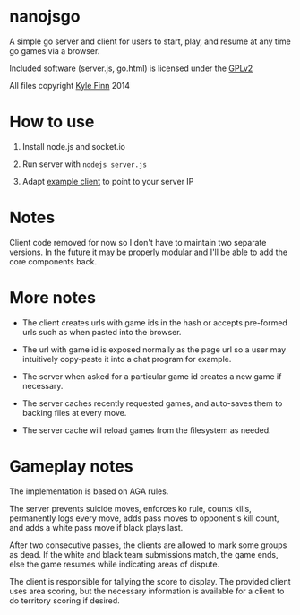 # nanojsgo

A simple go server and client for users to start, play, and resume at any time go games via a browser. 

Included software (server.js, go.html) is licensed under the [GPLv2](http://www.gnu.org/licenses/gpl-2.0.html)

All files copyright [Kyle Finn](http://whoiskylefinn.com) 2014 

# How to use

1. Install node.js and socket.io

2. Run server with `nodejs server.js`

3. Adapt [example client](http://whoiskylefinn.com/jsfun/go.html) to point to your server IP

# Notes

Client code removed for now so I don't have to maintain two separate versions. In the future it may be properly modular and I'll be able to add the core components back.

# More notes

- The client creates urls with game ids in the hash or accepts pre-formed urls such as when pasted into the browser.

- The url with game id is exposed normally as the page url so a user may intuitively copy-paste it into a chat program for example.

- The server when asked for a particular game id creates a new game if necessary.

- The server caches recently requested games, and auto-saves them to backing files at every move.

- The server cache will reload games from the filesystem as needed.

# Gameplay notes

The implementation is based on AGA rules.

The server prevents suicide moves, enforces ko rule, counts kills, permanently logs every move, adds pass moves to opponent's kill count, and adds a white pass move if black plays last.

After two consecutive passes, the clients are allowed to mark some groups as dead. If the white and black team submissions match, the game ends, else the game resumes while indicating areas of dispute.

The client is responsible for tallying the score to display. The provided client uses area scoring, but the necessary information is available for a client to do territory scoring if desired.

